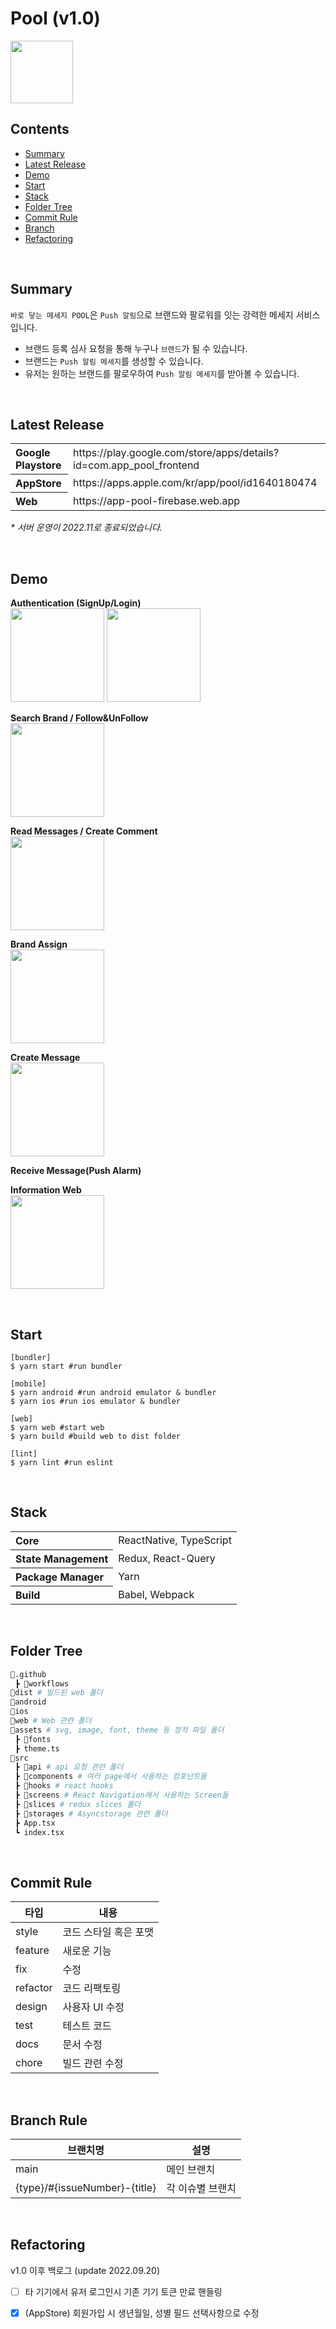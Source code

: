 # Pool (v1.0)

<image src="https://user-images.githubusercontent.com/66757141/191906174-e5a5d5d4-6762-41ea-9447-11490985ff4f.png" width="100px"/>

## Contents
- [Summary](#summary)
- [Latest Release](#latest-release)
- [Demo](#demo)
- [Start](#start)
- [Stack](#stack)
- [Folder Tree](#folder-tree)
- [Commit Rule](#commit-rule)
- [Branch](#branch)
- [Refactoring](#refactoring)

<br/>

## Summary

`바로 닿는 메세지 POOL`은 `Push 알림`으로 브랜드와 팔로워를 잇는 강력한 메세지 서비스입니다.
- 브랜드 등록 심사 요청을 통해 누구나 `브랜드`가 될 수 있습니다.
- 브랜드는 `Push 알림 메세지`를 생성할 수 있습니다.
- 유저는 원하는 브랜드를 팔로우하여 `Push 알림 메세지`를 받아볼 수 있습니다.

<br/>

## Latest Release
<table>
  <tr>
    <th align='left'>Google Playstore</th>
    <td>https://play.google.com/store/apps/details?id=com.app_pool_frontend</td>
  </tr>
  <tr>
    <th align='left'>AppStore</th>
    <td>https://apps.apple.com/kr/app/pool/id1640180474  </td>
  </tr>
  <tr>
    <th align='left'>Web</th>
    <td>https://app-pool-firebase.web.app</td>
  </tr>
</table>

_\* 서버 운영이 2022.11로 종료되었습니다._

<br/>

## Demo

**Authentication (SignUp/Login)**  
<image src="https://user-images.githubusercontent.com/72551358/197339969-3f884440-128e-45f1-902b-54088f3a5dd1.gif" width="150px"/>
<image src="https://user-images.githubusercontent.com/72551358/197340008-d22c2c8d-1f1b-4c46-a8df-78e138a45d7d.gif" width="150px"/>

**Search Brand / Follow&UnFollow**  
<image src="https://user-images.githubusercontent.com/72551358/197339992-f0f7d9f3-6032-4126-8ff1-4e346da88dce.gif" width="150px"/>

**Read Messages / Create Comment**  
<image src="https://user-images.githubusercontent.com/72551358/197340006-2e55f7cb-5043-418d-b455-c3541c28c097.gif" width="150px"/>

**Brand Assign**  
<image src="https://user-images.githubusercontent.com/72551358/197341212-86abe19d-2447-454e-b328-a767af815577.gif" width="150px"/>

**Create Message**  
<image src="https://user-images.githubusercontent.com/72551358/197340004-d5b0a7c8-bbee-4534-84a9-c9cf18283545.gif" width="150px"/>

**Receive Message(Push Alarm)**

**Information Web**  
<image src="https://user-images.githubusercontent.com/72551358/197341213-881ecc14-9a98-49df-8b54-8077a4a15247.gif" width="150px"/>

<br/>

## Start
```
[bundler]
$ yarn start #run bundler

[mobile]
$ yarn android #run android emulator & bundler 
$ yarn ios #run ios emulator & bundler

[web]
$ yarn web #start web
$ yarn build #build web to dist folder

[lint]
$ yarn lint #run eslint
```

<br/>

## Stack

<table>
  <tr>
    <th align='left'>Core</th>
    <td>ReactNative, TypeScript</td>
  </tr>
  <tr>
    <th align='left'>State Management</th>
    <td>Redux, React-Query</td>
  </tr>
  <tr>
    <th align='left'>Package Manager</th>
    <td>Yarn</td>
  </tr>
  <tr>
    <th align='left'>Build</th>
    <td>Babel, Webpack    </td>
  </tr>
</table>


<br/>

## Folder Tree
```python
📂.github
 ┣ 📂workflows
📂dist # 빌드된 web 폴더
📂android
📂ios
📂web # Web 관련 폴더
📂assets # svg, image, font, theme 등 정적 파일 폴더
 ┣ 📂fonts
 ┣ theme.ts
📂src
 ┣ 📂api # api 요청 관련 폴더
 ┣ 📂components # 여러 page에서 사용하는 컴포넌트들
 ┣ 📂hooks # react hooks
 ┣ 📂screens # React Navigation에서 사용하는 Screen들
 ┣ 📂slices # redux slices 폴더
 ┣ 📂storages # Asyncstorage 관련 폴더
 ┣ App.tsx
 ┗ index.tsx
```

<br/>

## Commit Rule
| 타입     | 내용                  |
|----------|----------------------|
| style    | 코드 스타일 혹은 포맷 |
| feature  | 새로운 기능           |
| fix      | 수정                 |
| refactor | 코드 리팩토링         |
| design   | 사용자 UI 수정        |
| test     | 테스트 코드           |
| docs     | 문서 수정             |
| chore    | 빌드 관련 수정        |

<br/>

## Branch Rule
| 브랜치명                        | 설명                  |
|--------------------------------|-----------------------|
| main                           | 메인 브랜치            |
| {type}/#{issueNumber}-{title}  | 각 이슈별 브랜치       |

<br/>

## Refactoring
v1.0 이후 백로그 (update 2022.09.20)

- [ ] 타 기기에서 유저 로그인시 기존 기기 토큰 만료 핸들링
- [x] (AppStore) 회원가입 시 생년월일, 성별 필드 선택사항으로 수정

